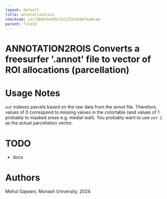 ```yaml
---
layout: default
title: annotation2rois
checksum: cec7db943a426c7e1272e2b94fea4cab
parent: fileIO
---
```



 
# ANNOTATION2ROIS Converts a freesurfer '.annot' file to vector of ROI allocations (parcellation)
 
# Usage Notes

`out` indexes parcels based on the raw data from the annot file. Therefore, values of 0 correspond to missing values in the colortable (and values of 1 probably to masked areas e.g. medial wall). You probably want to use `out-1` as the actual parcellation vector.

 
# TODO
-  docs 
 
# Authors

Mehul Gajwani, Monash University, 2024

